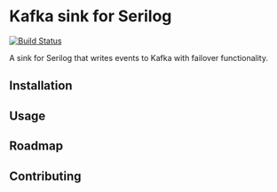 # Kafka sink for Serilog

[![Build Status](https://dev.azure.com/vadimhatsura/serilog-sinks-kafka/_apis/build/status/vhatsura.serilog-sinks-kafka?branchName=master)](https://dev.azure.com/vadimhatsura/serilog-sinks-kafka/_build/latest?definitionId=4&branchName=master)

A sink for Serilog that writes events to Kafka with failover functionality.

## Installation

## Usage

## Roadmap

## Contributing
